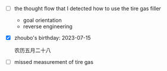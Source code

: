 - [ ] the thought flow that I detected how to use the tire gas filler
  - goal orientation
  - reverse engineering
- [x] zhoubo's birthday: 2023-07-15
  
  农历五月二十八
  
- [ ] missed measurement of tire gas
<!--stackedit_data:
eyJoaXN0b3J5IjpbLTE0OTg4ODIzNzBdfQ==
-->